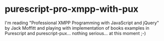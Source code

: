 # purescript-pro-xmpp-with-pux

I'm reading "Professional XMPP Programming with JavaScript and jQuery" by Jack Moffitt and playing with implementation of books examples in Purescript and purescript-pux... nothing serious... at this moment ;-)
